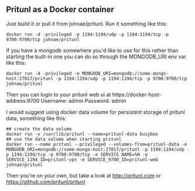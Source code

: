 ## Pritunl as a Docker container

Just build it or pull it from johnae/pritunl. Run it something like this:

```
docker run -d -privileged -p 1194:1194/udp -p 1194:1194/tcp -p 9700:9700/tcp johnae/pritunl
```

If you have a mongodb somewhere you'd like to use for this rather than starting the built-in one you can
do so through the MONGODB_URI env var like this:

```
docker run -d -privileged -e MONGODB_URI=mongodb://some-mongo-host:27017/pritunl -p 1194:1194/udp -p 1194:1194/tcp -p 9700:9700/tcp johnae/pritunl
```

Then you can login to your pritunl web ui at https://docker-host-address:9700
Username: admin Password: admin

I would suggest using docker data volume for persistent storage of pritunl data, something like this:

```shell
## create the data volume
docker run -v /var/lib/pritunl --name=pritunl-data busybox
## use the data volume when starting pritunl
docker run --name pritunl --privileged --volumes-from=pritunl-data -e MONGODB_URI=mongodb://some-mongo-host:27017/pritunl -p 1194:1194/udp -p 1194:1194/tcp -p 9700:9700/tcp -e SERVICE_NAME=%H -e SERVICE_1194_ID=pritunl-vpn -e SERVICE_9700_ID=pritunl-web johnae/pritunl
```

Then you're on your own, but take a look at http://pritunl.com or https://github.com/pritunl/pritunl
